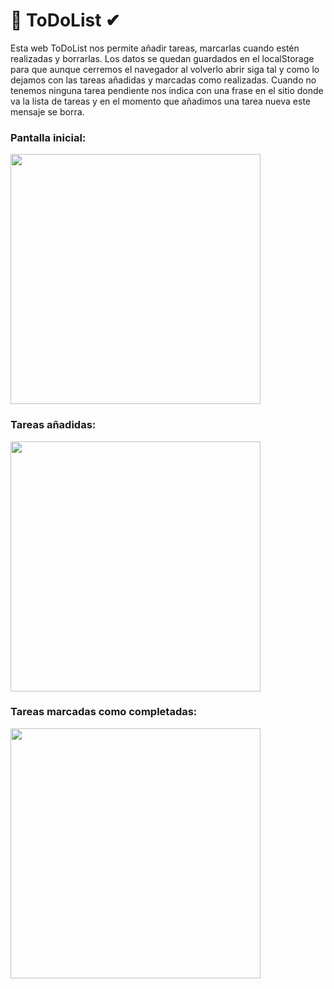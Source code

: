 # 📝 ToDoList ✔
Esta web ToDoList nos permite añadir tareas, marcarlas cuando estén realizadas y borrarlas.
Los datos se quedan guardados en el localStorage para que aunque cerremos el navegador al volverlo abrir siga tal y como lo dejamos con las tareas añadidas y marcadas como realizadas.
Cuando no tenemos ninguna tarea pendiente nos indica con una frase en el sitio donde va la lista de tareas y en el momento que añadimos una tarea nueva este mensaje se borra.

### Pantalla inicial:
<img src="https://user-images.githubusercontent.com/95143980/188456120-788cafae-b89f-489a-adc8-504471fe732c.PNG" width="400" />

### Tareas añadidas:
<img src="https://user-images.githubusercontent.com/95143980/188456887-0574ca55-f477-4b1d-afd4-ec7ec37eeaaf.PNG" width="400" />

### Tareas marcadas como completadas:
<img src="https://user-images.githubusercontent.com/95143980/188457083-d26d3927-1fc7-429a-a3d6-5f9bbd33b572.PNG" width="400" />
